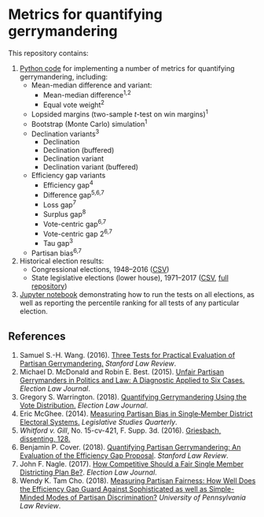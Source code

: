 # Metrics for quantifying gerrymandering

This repository contains:

1. [Python code](metrics.py) for implementing a number of metrics for quantifying gerrymandering, including:
    - Mean-median difference and variant:
       - Mean-median difference<sup>1,2</sup>
       - Equal vote weight<sup>2</sup>
    - Lopsided margins (two-sample _t_-test on win margins)<sup>1</sup>
    - Bootstrap (Monte Carlo) simulation<sup>1</sup>
    - Declination variants<sup>3</sup>
       - Declination
       - Declination (buffered)
       - Declination variant
       - Declination variant (buffered)
    - Efficiency gap variants
       - Efficiency gap<sup>4</sup>
       - Difference gap<sup>5,6,7</sup>
       - Loss gap<sup>7</sup>
       - Surplus gap<sup>8</sup>
       - Vote-centric gap<sup>6,7</sup>
       - Vote-centric gap 2<sup>6,7</sup>
       - Tau gap<sup>3</sup>
    - Partisan bias<sup>6,7</sup>
2. Historical election results:
    - Congressional elections, 1948–2016 ([CSV](election_data/congressional_election_results_post1948.csv))
    - State legislative elections (lower house), 1971–2017 ([CSV](election_data/state_legislative/state_legislative_election_results_post1971.csv), [full repository](https://github.com/PrincetonUniversity/historic_state_legislative_election_results))
3. [Jupyter notebook](run_gerrymandering_metrics.ipynb) demonstrating how to run the tests on all elections, as well as reporting the percentile ranking for all tests of any particular election.

## References
1. Samuel S.-H. Wang. (2016). [Three Tests for Practical Evaluation of Partisan Gerrymandering.](https://www.stanfordlawreview.org/print/article/three-tests-for-practical-evaluation-of-partisan-gerrymandering/) _Stanford Law Review_.
2. Michael D. McDonald and Robin E. Best. (2015). [Unfair Partisan Gerrymanders in Politics and Law: A Diagnostic Applied to Six Cases.](https://www.liebertpub.com/doi/abs/10.1089/elj.2015.0358) _Election Law Journal_.
3. Gregory S. Warrington. (2018). [Quantifying Gerrymandering Using the Vote Distribution.](https://www.liebertpub.com/doi/abs/10.1089/elj.2017.0447) _Election Law Journal_.
4. Eric McGhee. (2014). [Measuring Partisan Bias in Single‐Member District Electoral Systems.](https://onlinelibrary.wiley.com/doi/abs/10.1111/lsq.12033) _Legislative Studies Quarterly_.
5. _Whitford v. Gill_, No. 15-cv-421, F. Supp. 3d. (2016). [Griesbach, dissenting, 128.](https://www.leagle.com/decision/infdco20161122f51)
6. Benjamin P. Cover. (2018). [Quantifying Partisan Gerrymandering: An Evaluation of the Efficiency Gap Proposal](https://www.stanfordlawreview.org/print/article/quantifying-partisan-gerrymandering/). _Stanford Law Review_.
7. John F. Nagle. (2017). [How Competitive Should a Fair Single Member Districting Plan Be?](https://www.liebertpub.com/doi/full/10.1089/elj.2016.0386). _Election Law Journal_.
8. Wendy K. Tam Cho. (2018). [Measuring Partisan Fairness: How Well Does the Efficiency Gap Guard Against Sophisticated as well as Simple-Minded Modes of Partisan Discrimination?](https://scholarship.law.upenn.edu/penn_law_review_online/vol166/iss1/2/) _University of Pennsylvania Law
Review_.
